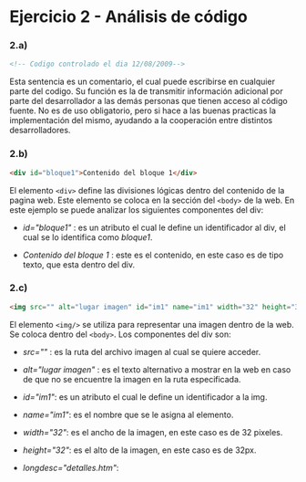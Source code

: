 # Ejercicio 2 - Análisis de código

### 2.a) 
````html
<!-- Codigo controlado el dia 12/08/2009-->
````
Esta sentencia es un comentario, el cual puede escribirse en cualquier parte del codigo.
Su función es la de transmitir información adicional por parte del desarrollador a las demás personas que tienen acceso al código fuente.
No es de uso obligatorio, pero si hace a las buenas practicas la implementación del mismo, ayudando a la cooperación entre distintos desarrolladores.


### 2.b) 
````html
<div id="bloque1">Contenido del bloque 1</div>
````
El elemento `<div>` define las divisiones lógicas dentro del contenido de la pagina web.
Este elemento se coloca en la sección del `<body>` de la web.
En este ejemplo se puede analizar los siguientes componentes del div:
- *id="bloque1"* : es un atributo el cual le define un identificador al div, el cual se lo identifica como *bloque1*.

- *Contenido del bloque 1* : este es el contenido, en este caso es de tipo texto, que esta dentro del div. 


### 2.c) 

````html
<img src="" alt="lugar imagen" id="im1" name="im1" width="32" height="32" longdesc="detalles.htm"/>
````
El elemento `<img/>`  se utiliza para representar una imagen dentro de la web.
Se coloca dentro del `<body>`.
Los componentes del div son:
- *src=""* : es la ruta del archivo imagen al cual se quiere acceder.

- *alt="lugar imagen"* : es el texto alternativo a mostrar en la web en caso de que no se encuentre la imagen en la ruta especificada.

- *id="im1"*: es un atributo el cual le define un identificador a la img.

- *name="im1"*: es el nombre que se le asigna al elemento.

- *width="32"*: es el ancho de la imagen, en este caso es de 32 pixeles.

- *height="32"*: es el alto de la imagen, en este caso es de 32px.

- *longdesc="detalles.htm"*:
<!--stackedit_data:
eyJoaXN0b3J5IjpbLTYyMDQ0MTM5NywxMzgxMDkyNzA1LDczMD
k5ODExNl19
-->